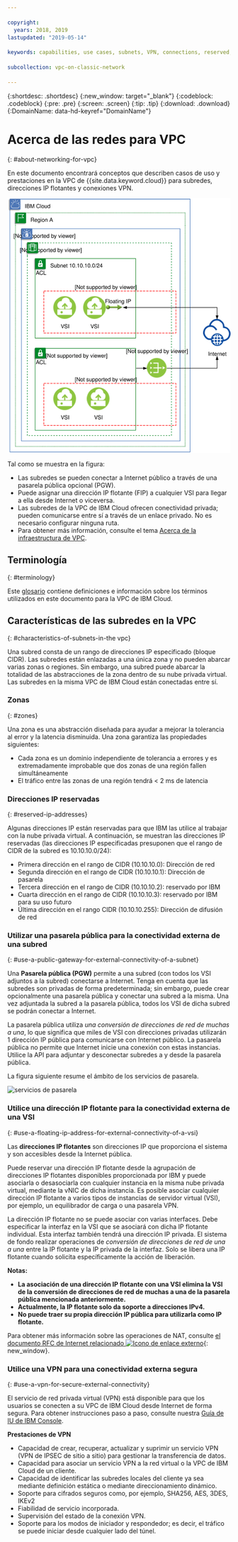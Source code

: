 ```yaml
---

copyright:
  years: 2018, 2019
lastupdated: "2019-05-14"

keywords: capabilities, use cases, subnets, VPN, connections, reserved, IP, IPv4, floating

subcollection: vpc-on-classic-network

---
```


{:shortdesc: .shortdesc}
{:new_window: target="_blank"}
{:codeblock: .codeblock}
{:pre: .pre}
{:screen: .screen}
{:tip: .tip}
{:download: .download}
{:DomainName: data-hd-keyref="DomainName"}

# Acerca de las redes para VPC
{: #about-networking-for-vpc}

En este documento encontrará conceptos que describen casos de uso y prestaciones en la VPC de {{site.data.keyword.cloud}} para subredes, direcciones IP flotantes y conexiones VPN.

![Conectividad y seguridad de IBM VPC](images/vpc-connectivity-and-security.svg "Conectividad y seguridad de IBM VPC")

Tal como se muestra en la figura:

* Las subredes se pueden conectar a Internet público a través de una pasarela pública opcional (PGW).
* Puede asignar una dirección IP flotante (FIP) a cualquier VSI para llegar a ella desde Internet o viceversa.
* Las subredes de la VPC de IBM Cloud ofrecen conectividad privada; pueden comunicarse entre sí a través de un enlace privado. No es necesario configurar ninguna ruta.
* Para obtener más información, consulte el tema [Acerca de la infraestructura de VPC](/docs/vpc-on-classic?topic=vpc-on-classic-about).

## Terminología
{: #terminology}

Este [glosario](/docs/vpc-on-classic?topic=vpc-on-classic-vpc-glossary) contiene definiciones e información sobre los términos utilizados en este documento para la VPC de IBM Cloud.

## Características de las subredes en la VPC
{: #characteristics-of-subnets-in-the vpc}

Una subred consta de un rango de direcciones IP especificado (bloque CIDR). Las subredes están enlazadas a una única zona y no pueden abarcar varias zonas o regiones. Sin embargo, una subred puede abarcar la totalidad de las abstracciones de la zona dentro de su nube privada virtual. Las subredes en la misma VPC de IBM Cloud están conectadas entre sí.

### Zonas
{: #zones}

Una zona es una abstracción diseñada para ayudar a mejorar la tolerancia al error y la latencia disminuida. Una zona garantiza las propiedades siguientes:

 * Cada zona es un dominio independiente de tolerancia a errores y es extremadamente improbable que dos zonas de una región fallen simultáneamente
 * El tráfico entre las zonas de una región tendrá < 2 ms de latencia

### Direcciones IP reservadas
{: #reserved-ip-addresses}

Algunas direcciones IP están reservadas para que IBM las utilice al trabajar con la nube privada virtual. A continuación, se muestran las direcciones IP reservadas (las direcciones IP especificadas presuponen que el rango de CIDR de la subred es 10.10.10.0/24):

  * Primera dirección en el rango de CIDR (10.10.10.0): Dirección de red
  * Segunda dirección en el rango de CIDR (10.10.10.1): Dirección de pasarela
  * Tercera dirección en el rango de CIDR (10.10.10.2): reservado por IBM
  * Cuarta dirección en el rango de CIDR (10.10.10.3): reservado por IBM para su uso futuro
  * Última dirección en el rango CIDR (10.10.10.255): Dirección de difusión de red

### Utilizar una pasarela pública para la conectividad externa de una subred
{: #use-a-public-gateway-for-external-connectivity-of-a-subnet}

Una **Pasarela pública (PGW)** permite a una subred (con todos los VSI adjuntos a la subred) conectarse a Internet. Tenga en cuenta que las subredes son privadas de forma predeterminada; sin embargo, puede crear opcionalmente una pasarela pública y conectar una subred a la misma. Una vez adjuntada la subred a la pasarela pública, todos los VSI de dicha subred se podrán conectar a Internet.

La pasarela pública utiliza _una conversión de direcciones de red de muchas a una_, lo que significa que miles de VSI con direcciones privadas utilizarán 1 dirección IP pública para comunicarse con Internet público. La pasarela pública no permite que Internet inicie una conexión con estas instancias. Utilice la API para adjuntar y desconectar subredes a y desde la pasarela pública.

La figura siguiente resume el ámbito de los servicios de pasarela.

![servicios de pasarela](images/scope-of-gateway-services.png)

### Utilice una dirección IP flotante para la conectividad externa de una VSI
{: #use-a-floating-ip-address-for-external-connectivity-of-a-vsi}

Las **direcciones IP flotantes** son direcciones IP que proporciona el sistema y son accesibles desde la Internet pública.

Puede reservar una dirección IP flotante desde la agrupación de direcciones IP flotantes disponibles proporcionada por IBM y puede asociarla o desasociarla con cualquier instancia en la misma nube privada virtual, mediante la vNIC de dicha instancia. Es posible asociar cualquier dirección IP flotante a varios tipos de instancias de servidor virtual (VSI), por ejemplo, un equilibrador de carga o una pasarela VPN.

La dirección IP flotante no se puede asociar con varias interfaces. Debe especificar la interfaz en la VSI que se asociará con dicha IP flotante individual. Esta interfaz también tendrá una dirección IP privada. El sistema de fondo realizar operaciones de _conversión de direcciones de red de una a una_ entre la IP flotante y la IP privada de la interfaz. Solo se libera una IP flotante cuando solicita específicamente la acción de liberación. 

**Notas:**
* **La asociación de una dirección IP flotante con una VSI elimina la VSI de la conversión de direcciones de red de muchas a una de la pasarela pública mencionada anteriormente.**
* **Actualmente, la IP flotante solo da soporte a direcciones IPv4.**
* **No puede traer su propia dirección IP pública para utilizarla como IP flotante.**

Para obtener más información sobre las operaciones de NAT, consulte [el documento RFC de Internet relacionado ![Icono de enlace externo](../../icons/launch-glyph.svg "Icono de enlace externo")](http://www.faqs.org/rfcs/rfc1631.html){: new_window}.

### Utilice una VPN para una conectividad externa segura
{: #use-a-vpn-for-secure-external-connectivity}

El servicio de red privada virtual (VPN) está disponible para que los usuarios se conecten a su VPC de IBM Cloud desde Internet de forma segura. Para obtener instrucciones paso a paso, consulte nuestra [Guía de IU de IBM Console](/docs/vpc-on-classic?topic=vpc-on-classic-creating-a-vpc-using-the-ibm-cloud-console).

**Prestaciones de VPN**
  * Capacidad de crear, recuperar, actualizar y suprimir un servicio VPN (VPN de IPSEC de sitio a sitio) para gestionar la transferencia de datos.
  * Capacidad para asociar un servicio VPN a la red virtual o la VPC de IBM Cloud de un cliente.
  * Capacidad de identificar las subredes locales del cliente ya sea mediante definición estática o mediante direccionamiento dinámico.
  * Soporte para cifrados seguros como, por ejemplo, SHA256, AES, 3DES, IKEv2
  * Fiabilidad de servicio incorporada.
  * Supervisión del estado de la conexión VPN.
  * Soporte para los modos de iniciador y respondedor; es decir, el tráfico se puede iniciar desde cualquier lado del túnel.
